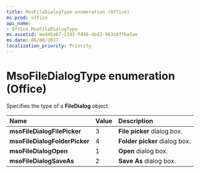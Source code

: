 ```yaml
---
title: MsoFileDialogType enumeration (Office)
ms.prod: office
api_name:
- Office.MsoFileDialogType
ms.assetid: ee445a67-1193-f446-4bd2-963c07fba5ae
ms.date: 06/08/2017
localization_priority: Priority
---
```



# MsoFileDialogType enumeration (Office)

Specifies the type of a  **FileDialog** object.



|Name|Value|Description|
|:-----|:-----|:-----|
|**msoFileDialogFilePicker**|3|**File picker** dialog box.|
|**msoFileDialogFolderPicker**|4|**Folder picker** dialog box.|
|**msoFileDialogOpen**|1|**Open** dialog box.|
|**msoFileDialogSaveAs**|2|**Save As** dialog box.|

